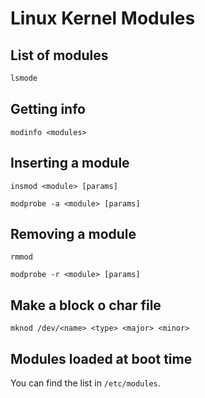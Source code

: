 # Linux Kernel Modules

## List of modules
```c
lsmode
```

## Getting info
```shell
modinfo <modules>
```


## Inserting a module
```shell
insmod <module> [params]
```


```shell
modprobe -a <module> [params]
```

## Removing a module
```shell
rmmod
```

```shell
modprobe -r <module> [params]
```

## Make a block o char file
```shell
mknod /dev/<name> <type> <major> <minor>
```

## Modules loaded at boot time
You can find the list in `/etc/modules`.

